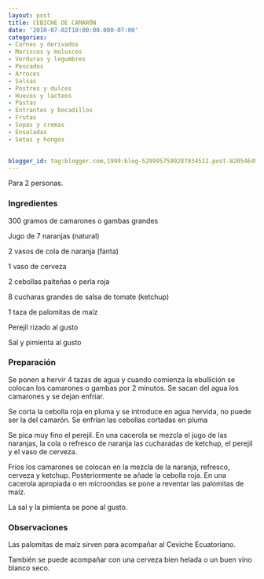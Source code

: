 ```yaml
---
layout: post
title: CEBICHE DE CAMARÓN
date: '2010-07-02T10:00:00.000-07:00'
categories:
- Carnes y derivados
- Mariscos y moluscos
- Verduras y legumbres
- Pescados
- Arroces
- Salsas
- Postres y dulces
- Huevos y lacteos
- Pastas
- Entrantes y bocadillos
- Frutas
- Sopas y cremas
- Ensaladas
- Setas y hongos
 

blogger_id: tag:blogger.com,1999:blog-5299957599287034512.post-8205464995083904529
---
```


Para 2 personas.

<h3>Ingredientes</h3>

300 gramos de camarones o gambas grandes

Jugo de 7 naranjas (natural)

2 vasos de cola de naranja (fanta)

1 vaso de cerveza

2 cebollas paiteñas o perla roja

8 cucharas grandes de salsa de tomate (ketchup)

1 taza de palomitas de maíz

Perejil rizado al gusto

Sal y pimienta al gusto

<h3>Preparación</h3>

Se ponen a hervir 4 tazas de agua y cuando comienza la ebullición se colocan los camarones o gambas por 2 minutos. Se sacan del agua los camarones y se dejan enfriar.

Se corta la cebolla roja en pluma y se introduce en agua hervida, no puede ser la del camarón. Se enfrían las cebollas cortadas en pluma

Se pica muy fino el perejil. En una cacerola se mezcla el jugo de las naranjas, la cola o refresco de naranja las cucharadas de ketchup, el perejil y el vaso de cerveza.

Fríos los camarones se colocan en la mezcla de la naranja, refresco, cerveza y ketchup. Posteriormente se añade la cebolla roja. En una cacerola apropiada o en microondas se pone a reventar las palomitas de maíz.

La sal y la pimienta se pone al gusto.

<h3>Observaciones</h3>

Las palomitas de maíz sirven para acompañar al Ceviche Ecuatoriano.

También se puede acompañar con una cerveza bien helada o un buen vino blanco seco.

